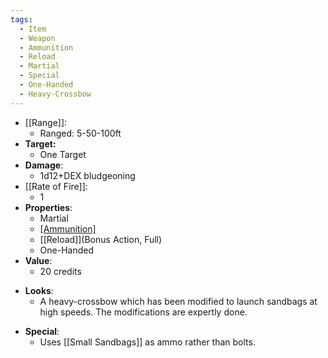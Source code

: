 ```yaml
---
tags:
  - Item
  - Weapon
  - Ammunition
  - Reload
  - Martial
  - Special
  - One-Handed
  - Heavy-Crossbow
---
```

- [[Range]]:
	- Ranged: 5-50-100ft
- **Target:**
	- One Target
- **Damage**:
	- 1d12+DEX bludgeoning
- [[Rate of Fire]]:
	- 1
- **Properties**:
	- Martial
	* [[Ammunition]](5)
	* [[Reload]](Bonus Action, Full)
	* One-Handed
- **Value**:
	- 20 credits
* **Looks**:
	* A heavy-crossbow which has been modified to launch sandbags at high speeds. The modifications are expertly done.
- **Special**:
	- Uses [[Small Sandbags]] as ammo rather than bolts.